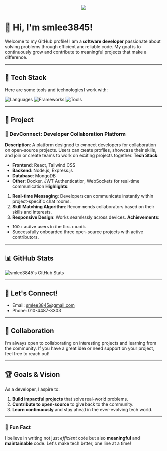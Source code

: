<div align=center>
	<img src="https://capsule-render.vercel.app/api?type=waving&color=auto&height=200&section=header&text=smlee3845%20Github&fontSize=90" />	
</div>


# 👋 Hi, I'm smlee3845!

Welcome to my GitHub profile! I am a **software developer** passionate about solving problems through efficient and reliable code. My goal is to continuously grow and contribute to meaningful projects that make a difference.

---

## 🔧 Tech Stack

Here are some tools and technologies I work with:  

![Languages](https://img.shields.io/badge/Languages-JavaScript%20%7C%20Python%20%7C%20C%2B%2B-brightgreen?style=flat-square)
![Frameworks](https://img.shields.io/badge/Frameworks-React%20%7C%20Node.js%20%7C%20Django-blue?style=flat-square)
![Tools](https://img.shields.io/badge/Tools-Git%20%7C%20Docker%20%7C%20VS%20Code-orange?style=flat-square)

---

## 🌟 Project

### 🔗 DevConnect: Developer Collaboration Platform
**Description**: A platform designed to connect developers for collaboration on open-source projects. Users can create profiles, showcase their skills, and join or create teams to work on exciting projects together.
**Tech Stack**:
 - **Frontend**: React, Tailwind CSS
 - **Backend**: Node.js, Express.js
 - **Database**: MongoDB
 - **Other**: Docker, JWT Authentication, WebSockets for real-time communication
**Highlights**:
 1. **Real-time Messaging**: Developers can communicate instantly within project-specific chat rooms.
 2. **Skill Matching Algorithm**: Recommends collaborators based on their skills and interests.
 3. **Responsive Design**: Works seamlessly across devices.
**Achievements**:
- 100+ active users in the first month.
- Successfully onboarded three open-source projects with active contributors.

---

## 📊 GitHub Stats

![smlee3845's GitHub Stats](https://github-readme-stats.vercel.app/api?username=smlee3845&show_icons=true&theme=radical)  


---

## 💬 Let's Connect!

- Email: [smlee3845@gmail.com](mailto:smlee3845@gmail.com)
- Phone: 010-4487-3303  


---

## 🙌 Collaboration

I’m always open to collaborating on interesting projects and learning from the community. If you have a great idea or need support on your project, feel free to reach out!

---

## 🏆 Goals & Vision

As a developer, I aspire to:
1. **Build impactful projects** that solve real-world problems.
2. **Contribute to open-source** to give back to the community.
3. **Learn continuously** and stay ahead in the ever-evolving tech world.

---

### 🚀 Fun Fact

I believe in writing not just *efficient* code but also **meaningful** and **maintainable** code. Let's make tech better, one line at a time!  

	
